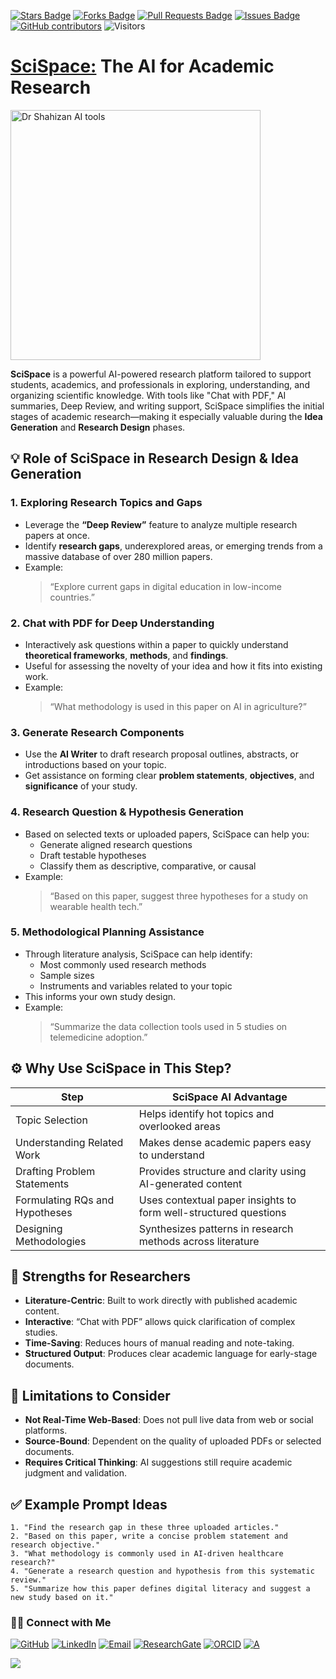 <a href="https://github.com/drshahizan/short-course/stargazers"><img src="https://img.shields.io/github/stars/drshahizan/short-course" alt="Stars Badge"/></a>
<a href="https://github.com/drshahizan/short-course/network/members"><img src="https://img.shields.io/github/forks/drshahizan/short-course" alt="Forks Badge"/></a>
<a href="https://github.com/drshahizan/short-course/pulls"><img src="https://img.shields.io/github/issues-pr/drshahizan/short-course" alt="Pull Requests Badge"/></a>
<a href="https://github.com/drshahizan/short-course"><img src="https://img.shields.io/github/issues/drshahizan/short-course" alt="Issues Badge"/></a>
<a href="https://github.com/drshahizan/short-course/graphs/contributors"><img alt="GitHub contributors" src="https://img.shields.io/github/contributors/drshahizan/short-course?color=2b9348"></a>
![Visitors](https://api.visitorbadge.io/api/visitors?path=https%3A%2F%2Fgithub.com%2Fdrshahizan%2Fshort-course&labelColor=%23d9e3f0&countColor=%23697689&style=flat)

#  [SciSpace:](https://scispace.com/) The AI for Academic Research

 <img src="https://scispace.com/resources/content/images/2023/06/Attention--1-.jpg" alt="Dr Shahizan AI tools"  height="400">

**SciSpace** is a powerful AI-powered research platform tailored to support students, academics, and professionals in exploring, understanding, and organizing scientific knowledge. With tools like "Chat with PDF," AI summaries, Deep Review, and writing support, SciSpace simplifies the initial stages of academic research—making it especially valuable during the **Idea Generation** and **Research Design** phases.

## 💡 Role of SciSpace in Research Design & Idea Generation

### 1. **Exploring Research Topics and Gaps**
- Leverage the **“Deep Review”** feature to analyze multiple research papers at once.
- Identify **research gaps**, underexplored areas, or emerging trends from a massive database of over 280 million papers.
- Example:  
  > “Explore current gaps in digital education in low-income countries.”

### 2. **Chat with PDF for Deep Understanding**
- Interactively ask questions within a paper to quickly understand **theoretical frameworks**, **methods**, and **findings**.
- Useful for assessing the novelty of your idea and how it fits into existing work.
- Example:  
  > “What methodology is used in this paper on AI in agriculture?”

### 3. **Generate Research Components**
- Use the **AI Writer** to draft research proposal outlines, abstracts, or introductions based on your topic.
- Get assistance on forming clear **problem statements**, **objectives**, and **significance** of your study.

### 4. **Research Question & Hypothesis Generation**
- Based on selected texts or uploaded papers, SciSpace can help you:
  - Generate aligned research questions
  - Draft testable hypotheses
  - Classify them as descriptive, comparative, or causal
- Example:  
  > “Based on this paper, suggest three hypotheses for a study on wearable health tech.”

### 5. **Methodological Planning Assistance**
- Through literature analysis, SciSpace can help identify:
  - Most commonly used research methods
  - Sample sizes
  - Instruments and variables related to your topic
- This informs your own study design.
- Example:  
  > “Summarize the data collection tools used in 5 studies on telemedicine adoption.”

## ⚙️ Why Use SciSpace in This Step?

| Step                             | SciSpace AI Advantage                                               |
|----------------------------------|---------------------------------------------------------------------|
| Topic Selection                  | Helps identify hot topics and overlooked areas                     |
| Understanding Related Work       | Makes dense academic papers easy to understand                     |
| Drafting Problem Statements      | Provides structure and clarity using AI-generated content           |
| Formulating RQs and Hypotheses   | Uses contextual paper insights to form well-structured questions   |
| Designing Methodologies          | Synthesizes patterns in research methods across literature         |

## 🚀 Strengths for Researchers

- **Literature-Centric**: Built to work directly with published academic content.
- **Interactive**: “Chat with PDF” allows quick clarification of complex studies.
- **Time-Saving**: Reduces hours of manual reading and note-taking.
- **Structured Output**: Produces clear academic language for early-stage documents.

## 📌 Limitations to Consider

- **Not Real-Time Web-Based**: Does not pull live data from web or social platforms.
- **Source-Bound**: Dependent on the quality of uploaded PDFs or selected documents.
- **Requires Critical Thinking**: AI suggestions still require academic judgment and validation.

## ✅ Example Prompt Ideas

```text
1. "Find the research gap in these three uploaded articles."
2. "Based on this paper, write a concise problem statement and research objective."
3. "What methodology is commonly used in AI-driven healthcare research?"
4. "Generate a research question and hypothesis from this systematic review."
5. "Summarize how this paper defines digital literacy and suggest a new study based on it."
```

### 🙌🏻 Connect with Me
<p align="left">
    <a href="https://github.com/drshahizan" target="_blank"><img alt="GitHub" src="https://img.shields.io/badge/-@drshahizan-181717?style=flat-square&logo=GitHub&logoColor=white"></a>
    <a href="https://www.linkedin.com/in/drshahizan" target="_blank"><img alt="LinkedIn" src="https://img.shields.io/badge/-drshahizan-blue?style=flat-square&logo=Linkedin&logoColor=white&link=https://www.linkedin.com/in/drshahizan/"></a>
    <a href="mailto:shahizan@utm.my" target="_blank"><img alt="Email" src="https://img.shields.io/badge/-shahizan@utm.my-c14438?style=flat-square&logo=Gmail&logoColor=white&link=mailto:shahizan@utm.my.com"></a>
    <a href="https://www.researchgate.net/profile/Mohd-Othman-28" target="_blank"><img alt="ResearchGate" src="https://img.shields.io/badge/-ResearchGate-00CCBB?style=flat-square&logo=ResearchGate&logoColor=white"></a>
    <a href="https://orcid.org/0000-0003-4261-1873" target="_blank"><img alt="ORCID" src="https://img.shields.io/badge/-ORCID-A6CE39?style=flat-square&logo=ORCID&logoColor=white"></a> 
 <a href="https://visitorbadge.io/status?path=https%3A%2F%2Fgithub.com%2Fdrshahizan" target="_blank"><img alt="A" src="https://api.visitorbadge.io/api/visitors?path=https%3A%2F%2Fgithub.com%2Fdrshahizan&labelColor=%23697689&countColor=%23555555&style=plastic"></a>
 
![](https://hit.yhype.me/github/profile?user_id=81284918)
</p>

